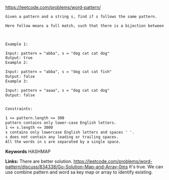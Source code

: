 https://leetcode.com/problems/word-pattern/

```markdown
Given a pattern and a string s, find if s follows the same pattern.

Here follow means a full match, such that there is a bijection between a letter in pattern and a non-empty word in s.

 

Example 1:

Input: pattern = "abba", s = "dog cat cat dog"
Output: true
Example 2:

Input: pattern = "abba", s = "dog cat cat fish"
Output: false
Example 3:

Input: pattern = "aaaa", s = "dog cat cat dog"
Output: false
 

Constraints:

1 <= pattern.length <= 300
pattern contains only lower-case English letters.
1 <= s.length <= 3000
s contains only lowercase English letters and spaces ' '.
s does not contain any leading or trailing spaces.
All the words in s are separated by a single space.
```



**Keywords**
HASHMAP


**Links:**
There are better solution.
https://leetcode.com/problems/word-pattern/discuss/834338/Go-Solution-Map-and-Array-0ms
It's true. 
We can use combine pattern and word sa key map or array to identify existing.
